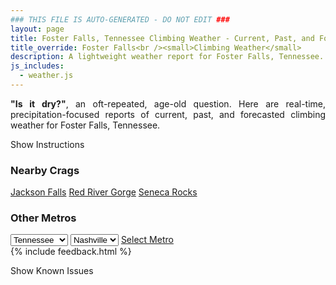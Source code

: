 ```yaml
---
### THIS FILE IS AUTO-GENERATED - DO NOT EDIT ###
layout: page
title: Foster Falls, Tennessee Climbing Weather - Current, Past, and Forecasted Report
title_override: Foster Falls<br /><small>Climbing Weather</small>
description: A lightweight weather report for Foster Falls, Tennessee. Optimized for slow internet connections.
js_includes:
  - weather.js
---
```


<section class="measure center lh-copy f5-ns f6 ph2 mv4" style="text-align: justify;">
<strong>"Is it dry?"</strong>, an oft-repeated, age-old question. Here are real-time,
precipitation-focused reports of current, past, and forecasted climbing weather for Foster Falls, Tennessee.
</section>

<p id="settings-toggle" class="mw5 b center tc hover-light-red black-70 pointer">Show Instructions</p>
<section id="settings" class="overflow-hidden" style="display:none;">
    <div class="mv2 ph2 center">
        <div class="fn f6 tc pv2">
            <p class="measure lh-copy center"><strong>Show/hide hourly forecasts</strong> by clicking the desired day.</p>
            <hr class="mw5 p0 mv2 o-60 b0 bt b--light-red light-red bg-light-red">
            <p class="measure lh-copy center"><strong>Current and Past conditions</strong> are measured by the nearest weather station. <strong>Forecast conditions</strong> are calculated and polled separately.</p>
            <hr class="mw5 p0 mv2 o-60 b0 bt b--light-red light-red bg-light-red">
            <p class="measure lh-copy center"><strong>Having issues?</strong> Try <a id="clear-cache" class="no-underline relative fancy-link light-red hover-light-red" href="#">clearing the local cache</a>.</p>
            <hr class="mw5 p0 mv2 o-60 b0 bt b--light-red light-red bg-light-red">
            <p class="measure lh-copy center">Weather data sourced from <a class="no-underline fancy-link relative light-red" target="_blank" href="https://www.weather.gov/documentation/services-web-api">weather.gov</a>.</p>
        </div>
    </div>
</section>
<section id="weather" data-crag="foster-falls-tennessee" class="mv4-ns mv3 ph2 center"></section>
<section id="nearby" class="tc lh-copy">
  <h3>Nearby Crags</h3>
<a class="nowrap no-underline fancy-link relative light-red mh3" href="/crags/jackson-falls-illinois-weather.html">Jackson Falls</a>
<a class="nowrap no-underline fancy-link relative light-red mh3" href="/crags/red-river-gorge-kentucky-weather.html">Red River Gorge</a>
<a class="nowrap no-underline fancy-link relative light-red mh3" href="/crags/seneca-rocks-west-virginia-weather.html">Seneca Rocks</a>
</section>
<section id="nearby" class="tc lh-copy">
  <h3>Other Metros</h3>
  <select class="ma1 bg-near-white pa2" id="stateSel">
    <option value="Texas">Texas</option>
    <option value="Washington">Washington</option>
    <option value="Colorado">Colorado</option>
    <option value="Tennessee" selected>Tennessee</option>
    <option value="Utah">Utah</option>
    <option value="California">California</option>
  </select>
  <select class="ma1 bg-near-white pa2" id="citySel">
    <option value="Nashville" selected>Nashville</option>
  </select>
  <a id="selectMetro" class="f6 link dim ph3 pv2 ma1 dib white bg-light-red" href="/crags/nashville-tennessee-weather.html">Select Metro</a>
  <script>
    var states = [];
    states["Texas"] = "Austin"
    states["Washington"] = "Seattle"
    states["Colorado"] = "Denver"
    states["Tennessee"] = "Nashville"
    states["Utah"] = "Salt Lake City"
    states["California"] = "San Francisco|Los Angeles"
  </script>
</section>
{% include feedback.html %}
<p id="issues-toggle" class="mw5 b center tc hover-light-red black-70 pointer">Show Known Issues</p>
<section id="issues" class="overflow-hidden tc f6">
</section>

<script>
  var weekly_MRX_19_12 = {"updated":"2021-12-29T05:22:18+00:00","units":"us","forecastGenerator":"BaselineForecastGenerator","generatedAt":"2021-12-29T08:47:19+00:00","updateTime":"2021-12-29T05:22:18+00:00","validTimes":"2021-12-28T23:00:00+00:00/P7DT20H","elevation":{"unitCode":"wmoUnit:m","value":458.1144},"periods":[{"number":1,"name":"Overnight","startTime":"2021-12-29T02:00:00-06:00","endTime":"2021-12-29T06:00:00-06:00","isDaytime":false,"temperature":62,"temperatureUnit":"F","temperatureTrend":null,"windSpeed":"10 to 15 mph","windDirection":"SW","icon":"https://api.weather.gov/icons/land/night/tsra,80?size=medium","shortForecast":"Showers And Thunderstorms","detailedForecast":"Showers and thunderstorms. Cloudy, with a low around 62. Southwest wind 10 to 15 mph, with gusts as high as 25 mph. Chance of precipitation is 80%. New rainfall amounts between a tenth and quarter of an inch possible."},{"number":2,"name":"Wednesday","startTime":"2021-12-29T06:00:00-06:00","endTime":"2021-12-29T18:00:00-06:00","isDaytime":true,"temperature":68,"temperatureUnit":"F","temperatureTrend":"falling","windSpeed":"10 to 15 mph","windDirection":"SW","icon":"https://api.weather.gov/icons/land/day/rain_showers,40/tsra,90?size=medium","shortForecast":"Showers And Thunderstorms","detailedForecast":"A chance of rain showers before 1pm, then showers and thunderstorms. Some of the storms could be severe. Cloudy. High near 68, with temperatures falling to around 64 in the afternoon. Southwest wind 10 to 15 mph, with gusts as high as 20 mph. Chance of precipitation is 90%. New rainfall amounts between a quarter and half of an inch possible."},{"number":3,"name":"Wednesday Night","startTime":"2021-12-29T18:00:00-06:00","endTime":"2021-12-30T06:00:00-06:00","isDaytime":false,"temperature":61,"temperatureUnit":"F","temperatureTrend":null,"windSpeed":"5 to 10 mph","windDirection":"SW","icon":"https://api.weather.gov/icons/land/night/tsra,90?size=medium","shortForecast":"Showers And Thunderstorms","detailedForecast":"Showers and thunderstorms. Cloudy, with a low around 61. Southwest wind 5 to 10 mph. Chance of precipitation is 90%. New rainfall amounts between three quarters and one inch possible."},{"number":4,"name":"Thursday","startTime":"2021-12-30T06:00:00-06:00","endTime":"2021-12-30T18:00:00-06:00","isDaytime":true,"temperature":67,"temperatureUnit":"F","temperatureTrend":null,"windSpeed":"5 mph","windDirection":"SW","icon":"https://api.weather.gov/icons/land/day/tsra_sct,50/tsra_sct,30?size=medium","shortForecast":"Chance Showers And Thunderstorms","detailedForecast":"A chance of showers and thunderstorms. Partly sunny, with a high near 67. Southwest wind around 5 mph. Chance of precipitation is 50%."},{"number":5,"name":"Thursday Night","startTime":"2021-12-30T18:00:00-06:00","endTime":"2021-12-31T06:00:00-06:00","isDaytime":false,"temperature":55,"temperatureUnit":"F","temperatureTrend":null,"windSpeed":"5 to 10 mph","windDirection":"SW","icon":"https://api.weather.gov/icons/land/night/sct/rain_showers,20?size=medium","shortForecast":"Partly Cloudy then Slight Chance Rain Showers","detailedForecast":"A slight chance of rain showers after midnight. Partly cloudy, with a low around 55. Southwest wind 5 to 10 mph. Chance of precipitation is 20%."},{"number":6,"name":"Friday","startTime":"2021-12-31T06:00:00-06:00","endTime":"2021-12-31T18:00:00-06:00","isDaytime":true,"temperature":65,"temperatureUnit":"F","temperatureTrend":null,"windSpeed":"5 to 10 mph","windDirection":"S","icon":"https://api.weather.gov/icons/land/day/tsra,50/tsra,80?size=medium","shortForecast":"Showers And Thunderstorms Likely","detailedForecast":"A chance of rain showers before 9am, then showers and thunderstorms likely. Mostly cloudy, with a high near 65. South wind 5 to 10 mph. Chance of precipitation is 80%."},{"number":7,"name":"Friday Night","startTime":"2021-12-31T18:00:00-06:00","endTime":"2022-01-01T06:00:00-06:00","isDaytime":false,"temperature":62,"temperatureUnit":"F","temperatureTrend":null,"windSpeed":"10 to 15 mph","windDirection":"SW","icon":"https://api.weather.gov/icons/land/night/tsra,80/tsra,90?size=medium","shortForecast":"Showers And Thunderstorms","detailedForecast":"Showers and thunderstorms. Cloudy, with a low around 62. Southwest wind 10 to 15 mph, with gusts as high as 25 mph. Chance of precipitation is 90%."},{"number":8,"name":"New Year's Day","startTime":"2022-01-01T06:00:00-06:00","endTime":"2022-01-01T18:00:00-06:00","isDaytime":true,"temperature":66,"temperatureUnit":"F","temperatureTrend":null,"windSpeed":"10 to 15 mph","windDirection":"SW","icon":"https://api.weather.gov/icons/land/day/tsra,90?size=medium","shortForecast":"Showers And Thunderstorms","detailedForecast":"Showers and thunderstorms. Mostly cloudy, with a high near 66. Chance of precipitation is 90%."},{"number":9,"name":"Saturday Night","startTime":"2022-01-01T18:00:00-06:00","endTime":"2022-01-02T06:00:00-06:00","isDaytime":false,"temperature":40,"temperatureUnit":"F","temperatureTrend":null,"windSpeed":"5 to 10 mph","windDirection":"W","icon":"https://api.weather.gov/icons/land/night/tsra,80/tsra,60?size=medium","shortForecast":"Showers And Thunderstorms","detailedForecast":"Showers and thunderstorms. Mostly cloudy, with a low around 40. Chance of precipitation is 80%."},{"number":10,"name":"Sunday","startTime":"2022-01-02T06:00:00-06:00","endTime":"2022-01-02T18:00:00-06:00","isDaytime":true,"temperature":48,"temperatureUnit":"F","temperatureTrend":null,"windSpeed":"10 mph","windDirection":"NW","icon":"https://api.weather.gov/icons/land/day/rain_showers,40/rain_showers,30?size=medium","shortForecast":"Chance Rain Showers","detailedForecast":"A chance of rain showers. Mostly cloudy, with a high near 48. Chance of precipitation is 40%."},{"number":11,"name":"Sunday Night","startTime":"2022-01-02T18:00:00-06:00","endTime":"2022-01-03T06:00:00-06:00","isDaytime":false,"temperature":27,"temperatureUnit":"F","temperatureTrend":null,"windSpeed":"5 to 10 mph","windDirection":"N","icon":"https://api.weather.gov/icons/land/night/snow,20?size=medium","shortForecast":"Slight Chance Rain And Snow Showers","detailedForecast":"A slight chance of rain and snow showers before 3am. Partly cloudy, with a low around 27. Chance of precipitation is 20%."},{"number":12,"name":"Monday","startTime":"2022-01-03T06:00:00-06:00","endTime":"2022-01-03T18:00:00-06:00","isDaytime":true,"temperature":44,"temperatureUnit":"F","temperatureTrend":null,"windSpeed":"5 mph","windDirection":"N","icon":"https://api.weather.gov/icons/land/day/few?size=medium","shortForecast":"Sunny","detailedForecast":"Sunny, with a high near 44."},{"number":13,"name":"Monday Night","startTime":"2022-01-03T18:00:00-06:00","endTime":"2022-01-04T06:00:00-06:00","isDaytime":false,"temperature":30,"temperatureUnit":"F","temperatureTrend":null,"windSpeed":"0 to 5 mph","windDirection":"NE","icon":"https://api.weather.gov/icons/land/night/few?size=medium","shortForecast":"Mostly Clear","detailedForecast":"Mostly clear, with a low around 30."},{"number":14,"name":"Tuesday","startTime":"2022-01-04T06:00:00-06:00","endTime":"2022-01-04T18:00:00-06:00","isDaytime":true,"temperature":48,"temperatureUnit":"F","temperatureTrend":null,"windSpeed":"5 mph","windDirection":"SE","icon":"https://api.weather.gov/icons/land/day/few?size=medium","shortForecast":"Sunny","detailedForecast":"Sunny, with a high near 48."}]}
  var hourly_MRX_19_12 = {"@context":["https://geojson.org/geojson-ld/geojson-context.jsonld",{"@version":"1.1","wx":"https://api.weather.gov/ontology#","geo":"http://www.opengis.net/ont/geosparql#","unit":"http://codes.wmo.int/common/unit/","@vocab":"https://api.weather.gov/ontology#"}],"type":"Feature","geometry":{"type":"Polygon","coordinates":[[[-85.4096049,35.2063693],[-85.4115481,35.183956699999996],[-85.3841256,35.182366699999996],[-85.3821769,35.204778999999995],[-85.4096049,35.2063693]]]},"properties":{"updated":"2021-12-29T05:22:18+00:00","units":"us","forecastGenerator":"HourlyForecastGenerator","generatedAt":"2021-12-29T08:47:20+00:00","updateTime":"2021-12-29T05:22:18+00:00","validTimes":"2021-12-28T23:00:00+00:00/P7DT20H","elevation":{"unitCode":"wmoUnit:m","value":458.1144},"periods":[{"number":1,"name":"","startTime":"2021-12-29T02:00:00-06:00","endTime":"2021-12-29T03:00:00-06:00","isDaytime":false,"temperature":64,"temperatureUnit":"F","temperatureTrend":null,"windSpeed":"15 mph","windDirection":"SW","icon":"https://api.weather.gov/icons/land/night/tsra,80?size=small","shortForecast":"Showers And Thunderstorms","detailedForecast":""},{"number":2,"name":"","startTime":"2021-12-29T03:00:00-06:00","endTime":"2021-12-29T04:00:00-06:00","isDaytime":false,"temperature":63,"temperatureUnit":"F","temperatureTrend":null,"windSpeed":"10 mph","windDirection":"SW","icon":"https://api.weather.gov/icons/land/night/tsra,70?size=small","shortForecast":"Showers And Thunderstorms Likely","detailedForecast":""},{"number":3,"name":"","startTime":"2021-12-29T04:00:00-06:00","endTime":"2021-12-29T05:00:00-06:00","isDaytime":false,"temperature":62,"temperatureUnit":"F","temperatureTrend":null,"windSpeed":"10 mph","windDirection":"SW","icon":"https://api.weather.gov/icons/land/night/tsra,50?size=small","shortForecast":"Chance Showers And Thunderstorms","detailedForecast":""},{"number":4,"name":"","startTime":"2021-12-29T05:00:00-06:00","endTime":"2021-12-29T06:00:00-06:00","isDaytime":false,"temperature":62,"temperatureUnit":"F","temperatureTrend":null,"windSpeed":"10 mph","windDirection":"SW","icon":"https://api.weather.gov/icons/land/night/tsra,40?size=small","shortForecast":"Chance Showers And Thunderstorms","detailedForecast":""},{"number":5,"name":"","startTime":"2021-12-29T06:00:00-06:00","endTime":"2021-12-29T07:00:00-06:00","isDaytime":true,"temperature":63,"temperatureUnit":"F","temperatureTrend":null,"windSpeed":"10 mph","windDirection":"SW","icon":"https://api.weather.gov/icons/land/day/rain_showers,30?size=small","shortForecast":"Chance Rain Showers","detailedForecast":""},{"number":6,"name":"","startTime":"2021-12-29T07:00:00-06:00","endTime":"2021-12-29T08:00:00-06:00","isDaytime":true,"temperature":63,"temperatureUnit":"F","temperatureTrend":null,"windSpeed":"10 mph","windDirection":"SW","icon":"https://api.weather.gov/icons/land/day/rain_showers,30?size=small","shortForecast":"Chance Rain Showers","detailedForecast":""},{"number":7,"name":"","startTime":"2021-12-29T08:00:00-06:00","endTime":"2021-12-29T09:00:00-06:00","isDaytime":true,"temperature":63,"temperatureUnit":"F","temperatureTrend":null,"windSpeed":"10 mph","windDirection":"SW","icon":"https://api.weather.gov/icons/land/day/rain_showers,30?size=small","shortForecast":"Chance Rain Showers","detailedForecast":""},{"number":8,"name":"","startTime":"2021-12-29T09:00:00-06:00","endTime":"2021-12-29T10:00:00-06:00","isDaytime":true,"temperature":64,"temperatureUnit":"F","temperatureTrend":null,"windSpeed":"10 mph","windDirection":"SW","icon":"https://api.weather.gov/icons/land/day/rain_showers,30?size=small","shortForecast":"Chance Rain Showers","detailedForecast":""},{"number":9,"name":"","startTime":"2021-12-29T10:00:00-06:00","endTime":"2021-12-29T11:00:00-06:00","isDaytime":true,"temperature":64,"temperatureUnit":"F","temperatureTrend":null,"windSpeed":"10 mph","windDirection":"SW","icon":"https://api.weather.gov/icons/land/day/rain_showers,30?size=small","shortForecast":"Chance Rain Showers","detailedForecast":""},{"number":10,"name":"","startTime":"2021-12-29T11:00:00-06:00","endTime":"2021-12-29T12:00:00-06:00","isDaytime":true,"temperature":65,"temperatureUnit":"F","temperatureTrend":null,"windSpeed":"10 mph","windDirection":"SW","icon":"https://api.weather.gov/icons/land/day/rain_showers,40?size=small","shortForecast":"Chance Rain Showers","detailedForecast":""},{"number":11,"name":"","startTime":"2021-12-29T12:00:00-06:00","endTime":"2021-12-29T13:00:00-06:00","isDaytime":true,"temperature":65,"temperatureUnit":"F","temperatureTrend":null,"windSpeed":"15 mph","windDirection":"SW","icon":"https://api.weather.gov/icons/land/day/rain_showers,50?size=small","shortForecast":"Chance Rain Showers","detailedForecast":""},{"number":12,"name":"","startTime":"2021-12-29T13:00:00-06:00","endTime":"2021-12-29T14:00:00-06:00","isDaytime":true,"temperature":66,"temperatureUnit":"F","temperatureTrend":null,"windSpeed":"10 mph","windDirection":"SW","icon":"https://api.weather.gov/icons/land/day/tsra,70?size=small","shortForecast":"Showers And Thunderstorms Likely","detailedForecast":""},{"number":13,"name":"","startTime":"2021-12-29T14:00:00-06:00","endTime":"2021-12-29T15:00:00-06:00","isDaytime":true,"temperature":65,"temperatureUnit":"F","temperatureTrend":null,"windSpeed":"10 mph","windDirection":"SW","icon":"https://api.weather.gov/icons/land/day/tsra,70?size=small","shortForecast":"Showers And Thunderstorms Likely","detailedForecast":""},{"number":14,"name":"","startTime":"2021-12-29T15:00:00-06:00","endTime":"2021-12-29T16:00:00-06:00","isDaytime":true,"temperature":65,"temperatureUnit":"F","temperatureTrend":null,"windSpeed":"10 mph","windDirection":"SW","icon":"https://api.weather.gov/icons/land/day/tsra,80?size=small","shortForecast":"Showers And Thunderstorms","detailedForecast":""},{"number":15,"name":"","startTime":"2021-12-29T16:00:00-06:00","endTime":"2021-12-29T17:00:00-06:00","isDaytime":true,"temperature":65,"temperatureUnit":"F","temperatureTrend":null,"windSpeed":"10 mph","windDirection":"SW","icon":"https://api.weather.gov/icons/land/day/tsra?size=small","shortForecast":"Showers And Thunderstorms","detailedForecast":""},{"number":16,"name":"","startTime":"2021-12-29T17:00:00-06:00","endTime":"2021-12-29T18:00:00-06:00","isDaytime":true,"temperature":64,"temperatureUnit":"F","temperatureTrend":null,"windSpeed":"10 mph","windDirection":"SW","icon":"https://api.weather.gov/icons/land/day/tsra?size=small","shortForecast":"Showers And Thunderstorms","detailedForecast":""},{"number":17,"name":"","startTime":"2021-12-29T18:00:00-06:00","endTime":"2021-12-29T19:00:00-06:00","isDaytime":false,"temperature":63,"temperatureUnit":"F","temperatureTrend":null,"windSpeed":"10 mph","windDirection":"SW","icon":"https://api.weather.gov/icons/land/night/tsra?size=small","shortForecast":"Showers And Thunderstorms","detailedForecast":""},{"number":18,"name":"","startTime":"2021-12-29T19:00:00-06:00","endTime":"2021-12-29T20:00:00-06:00","isDaytime":false,"temperature":63,"temperatureUnit":"F","temperatureTrend":null,"windSpeed":"10 mph","windDirection":"SW","icon":"https://api.weather.gov/icons/land/night/tsra?size=small","shortForecast":"Showers And Thunderstorms","detailedForecast":""},{"number":19,"name":"","startTime":"2021-12-29T20:00:00-06:00","endTime":"2021-12-29T21:00:00-06:00","isDaytime":false,"temperature":62,"temperatureUnit":"F","temperatureTrend":null,"windSpeed":"10 mph","windDirection":"SW","icon":"https://api.weather.gov/icons/land/night/tsra?size=small","shortForecast":"Showers And Thunderstorms","detailedForecast":""},{"number":20,"name":"","startTime":"2021-12-29T21:00:00-06:00","endTime":"2021-12-29T22:00:00-06:00","isDaytime":false,"temperature":62,"temperatureUnit":"F","temperatureTrend":null,"windSpeed":"5 mph","windDirection":"SW","icon":"https://api.weather.gov/icons/land/night/tsra?size=small","shortForecast":"Showers And Thunderstorms","detailedForecast":""},{"number":21,"name":"","startTime":"2021-12-29T22:00:00-06:00","endTime":"2021-12-29T23:00:00-06:00","isDaytime":false,"temperature":62,"temperatureUnit":"F","temperatureTrend":null,"windSpeed":"5 mph","windDirection":"SW","icon":"https://api.weather.gov/icons/land/night/tsra?size=small","shortForecast":"Showers And Thunderstorms","detailedForecast":""},{"number":22,"name":"","startTime":"2021-12-29T23:00:00-06:00","endTime":"2021-12-30T00:00:00-06:00","isDaytime":false,"temperature":62,"temperatureUnit":"F","temperatureTrend":null,"windSpeed":"5 mph","windDirection":"SW","icon":"https://api.weather.gov/icons/land/night/tsra?size=small","shortForecast":"Showers And Thunderstorms","detailedForecast":""},{"number":23,"name":"","startTime":"2021-12-30T00:00:00-06:00","endTime":"2021-12-30T01:00:00-06:00","isDaytime":false,"temperature":61,"temperatureUnit":"F","temperatureTrend":null,"windSpeed":"5 mph","windDirection":"SW","icon":"https://api.weather.gov/icons/land/night/tsra?size=small","shortForecast":"Showers And Thunderstorms","detailedForecast":""},{"number":24,"name":"","startTime":"2021-12-30T01:00:00-06:00","endTime":"2021-12-30T02:00:00-06:00","isDaytime":false,"temperature":62,"temperatureUnit":"F","temperatureTrend":null,"windSpeed":"10 mph","windDirection":"SW","icon":"https://api.weather.gov/icons/land/night/tsra?size=small","shortForecast":"Showers And Thunderstorms","detailedForecast":""},{"number":25,"name":"","startTime":"2021-12-30T02:00:00-06:00","endTime":"2021-12-30T03:00:00-06:00","isDaytime":false,"temperature":62,"temperatureUnit":"F","temperatureTrend":null,"windSpeed":"10 mph","windDirection":"SW","icon":"https://api.weather.gov/icons/land/night/tsra?size=small","shortForecast":"Showers And Thunderstorms","detailedForecast":""},{"number":26,"name":"","startTime":"2021-12-30T03:00:00-06:00","endTime":"2021-12-30T04:00:00-06:00","isDaytime":false,"temperature":63,"temperatureUnit":"F","temperatureTrend":null,"windSpeed":"10 mph","windDirection":"SW","icon":"https://api.weather.gov/icons/land/night/tsra?size=small","shortForecast":"Showers And Thunderstorms","detailedForecast":""},{"number":27,"name":"","startTime":"2021-12-30T04:00:00-06:00","endTime":"2021-12-30T05:00:00-06:00","isDaytime":false,"temperature":63,"temperatureUnit":"F","temperatureTrend":null,"windSpeed":"10 mph","windDirection":"SW","icon":"https://api.weather.gov/icons/land/night/tsra?size=small","shortForecast":"Showers And Thunderstorms","detailedForecast":""},{"number":28,"name":"","startTime":"2021-12-30T05:00:00-06:00","endTime":"2021-12-30T06:00:00-06:00","isDaytime":false,"temperature":63,"temperatureUnit":"F","temperatureTrend":null,"windSpeed":"5 mph","windDirection":"SW","icon":"https://api.weather.gov/icons/land/night/tsra?size=small","shortForecast":"Showers And Thunderstorms","detailedForecast":""},{"number":29,"name":"","startTime":"2021-12-30T06:00:00-06:00","endTime":"2021-12-30T07:00:00-06:00","isDaytime":true,"temperature":63,"temperatureUnit":"F","temperatureTrend":null,"windSpeed":"5 mph","windDirection":"SW","icon":"https://api.weather.gov/icons/land/day/tsra?size=small","shortForecast":"Chance Showers And Thunderstorms","detailedForecast":""},{"number":30,"name":"","startTime":"2021-12-30T07:00:00-06:00","endTime":"2021-12-30T08:00:00-06:00","isDaytime":true,"temperature":63,"temperatureUnit":"F","temperatureTrend":null,"windSpeed":"5 mph","windDirection":"SW","icon":"https://api.weather.gov/icons/land/day/tsra?size=small","shortForecast":"Chance Showers And Thunderstorms","detailedForecast":""},{"number":31,"name":"","startTime":"2021-12-30T08:00:00-06:00","endTime":"2021-12-30T09:00:00-06:00","isDaytime":true,"temperature":63,"temperatureUnit":"F","temperatureTrend":null,"windSpeed":"5 mph","windDirection":"SW","icon":"https://api.weather.gov/icons/land/day/tsra?size=small","shortForecast":"Chance Showers And Thunderstorms","detailedForecast":""},{"number":32,"name":"","startTime":"2021-12-30T09:00:00-06:00","endTime":"2021-12-30T10:00:00-06:00","isDaytime":true,"temperature":63,"temperatureUnit":"F","temperatureTrend":null,"windSpeed":"5 mph","windDirection":"SW","icon":"https://api.weather.gov/icons/land/day/tsra?size=small","shortForecast":"Chance Showers And Thunderstorms","detailedForecast":""},{"number":33,"name":"","startTime":"2021-12-30T10:00:00-06:00","endTime":"2021-12-30T11:00:00-06:00","isDaytime":true,"temperature":63,"temperatureUnit":"F","temperatureTrend":null,"windSpeed":"5 mph","windDirection":"SW","icon":"https://api.weather.gov/icons/land/day/tsra_sct?size=small","shortForecast":"Chance Showers And Thunderstorms","detailedForecast":""},{"number":34,"name":"","startTime":"2021-12-30T11:00:00-06:00","endTime":"2021-12-30T12:00:00-06:00","isDaytime":true,"temperature":64,"temperatureUnit":"F","temperatureTrend":null,"windSpeed":"5 mph","windDirection":"SW","icon":"https://api.weather.gov/icons/land/day/tsra_sct?size=small","shortForecast":"Chance Showers And Thunderstorms","detailedForecast":""},{"number":35,"name":"","startTime":"2021-12-30T12:00:00-06:00","endTime":"2021-12-30T13:00:00-06:00","isDaytime":true,"temperature":65,"temperatureUnit":"F","temperatureTrend":null,"windSpeed":"5 mph","windDirection":"SW","icon":"https://api.weather.gov/icons/land/day/tsra_sct?size=small","shortForecast":"Slight Chance Showers And Thunderstorms","detailedForecast":""},{"number":36,"name":"","startTime":"2021-12-30T13:00:00-06:00","endTime":"2021-12-30T14:00:00-06:00","isDaytime":true,"temperature":65,"temperatureUnit":"F","temperatureTrend":null,"windSpeed":"5 mph","windDirection":"SW","icon":"https://api.weather.gov/icons/land/day/tsra_hi?size=small","shortForecast":"Slight Chance Showers And Thunderstorms","detailedForecast":""},{"number":37,"name":"","startTime":"2021-12-30T14:00:00-06:00","endTime":"2021-12-30T15:00:00-06:00","isDaytime":true,"temperature":65,"temperatureUnit":"F","temperatureTrend":null,"windSpeed":"5 mph","windDirection":"SW","icon":"https://api.weather.gov/icons/land/day/tsra_hi?size=small","shortForecast":"Slight Chance Showers And Thunderstorms","detailedForecast":""},{"number":38,"name":"","startTime":"2021-12-30T15:00:00-06:00","endTime":"2021-12-30T16:00:00-06:00","isDaytime":true,"temperature":65,"temperatureUnit":"F","temperatureTrend":null,"windSpeed":"5 mph","windDirection":"SW","icon":"https://api.weather.gov/icons/land/day/tsra_hi?size=small","shortForecast":"Slight Chance Showers And Thunderstorms","detailedForecast":""},{"number":39,"name":"","startTime":"2021-12-30T16:00:00-06:00","endTime":"2021-12-30T17:00:00-06:00","isDaytime":true,"temperature":63,"temperatureUnit":"F","temperatureTrend":null,"windSpeed":"5 mph","windDirection":"SW","icon":"https://api.weather.gov/icons/land/day/tsra_hi?size=small","shortForecast":"Slight Chance Showers And Thunderstorms","detailedForecast":""},{"number":40,"name":"","startTime":"2021-12-30T17:00:00-06:00","endTime":"2021-12-30T18:00:00-06:00","isDaytime":true,"temperature":62,"temperatureUnit":"F","temperatureTrend":null,"windSpeed":"5 mph","windDirection":"SW","icon":"https://api.weather.gov/icons/land/day/tsra_hi?size=small","shortForecast":"Slight Chance Showers And Thunderstorms","detailedForecast":""},{"number":41,"name":"","startTime":"2021-12-30T18:00:00-06:00","endTime":"2021-12-30T19:00:00-06:00","isDaytime":false,"temperature":60,"temperatureUnit":"F","temperatureTrend":null,"windSpeed":"10 mph","windDirection":"SW","icon":"https://api.weather.gov/icons/land/night/sct?size=small","shortForecast":"Partly Cloudy","detailedForecast":""},{"number":42,"name":"","startTime":"2021-12-30T19:00:00-06:00","endTime":"2021-12-30T20:00:00-06:00","isDaytime":false,"temperature":59,"temperatureUnit":"F","temperatureTrend":null,"windSpeed":"5 mph","windDirection":"SW","icon":"https://api.weather.gov/icons/land/night/sct?size=small","shortForecast":"Partly Cloudy","detailedForecast":""},{"number":43,"name":"","startTime":"2021-12-30T20:00:00-06:00","endTime":"2021-12-30T21:00:00-06:00","isDaytime":false,"temperature":58,"temperatureUnit":"F","temperatureTrend":null,"windSpeed":"5 mph","windDirection":"SW","icon":"https://api.weather.gov/icons/land/night/sct?size=small","shortForecast":"Partly Cloudy","detailedForecast":""},{"number":44,"name":"","startTime":"2021-12-30T21:00:00-06:00","endTime":"2021-12-30T22:00:00-06:00","isDaytime":false,"temperature":57,"temperatureUnit":"F","temperatureTrend":null,"windSpeed":"5 mph","windDirection":"SW","icon":"https://api.weather.gov/icons/land/night/sct?size=small","shortForecast":"Partly Cloudy","detailedForecast":""},{"number":45,"name":"","startTime":"2021-12-30T22:00:00-06:00","endTime":"2021-12-30T23:00:00-06:00","isDaytime":false,"temperature":57,"temperatureUnit":"F","temperatureTrend":null,"windSpeed":"5 mph","windDirection":"SW","icon":"https://api.weather.gov/icons/land/night/sct?size=small","shortForecast":"Partly Cloudy","detailedForecast":""},{"number":46,"name":"","startTime":"2021-12-30T23:00:00-06:00","endTime":"2021-12-31T00:00:00-06:00","isDaytime":false,"temperature":56,"temperatureUnit":"F","temperatureTrend":null,"windSpeed":"5 mph","windDirection":"SW","icon":"https://api.weather.gov/icons/land/night/sct?size=small","shortForecast":"Partly Cloudy","detailedForecast":""},{"number":47,"name":"","startTime":"2021-12-31T00:00:00-06:00","endTime":"2021-12-31T01:00:00-06:00","isDaytime":false,"temperature":56,"temperatureUnit":"F","temperatureTrend":null,"windSpeed":"5 mph","windDirection":"SW","icon":"https://api.weather.gov/icons/land/night/rain_showers?size=small","shortForecast":"Slight Chance Rain Showers","detailedForecast":""},{"number":48,"name":"","startTime":"2021-12-31T01:00:00-06:00","endTime":"2021-12-31T02:00:00-06:00","isDaytime":false,"temperature":56,"temperatureUnit":"F","temperatureTrend":null,"windSpeed":"5 mph","windDirection":"SW","icon":"https://api.weather.gov/icons/land/night/rain_showers?size=small","shortForecast":"Slight Chance Rain Showers","detailedForecast":""},{"number":49,"name":"","startTime":"2021-12-31T02:00:00-06:00","endTime":"2021-12-31T03:00:00-06:00","isDaytime":false,"temperature":56,"temperatureUnit":"F","temperatureTrend":null,"windSpeed":"5 mph","windDirection":"SW","icon":"https://api.weather.gov/icons/land/night/rain_showers?size=small","shortForecast":"Slight Chance Rain Showers","detailedForecast":""},{"number":50,"name":"","startTime":"2021-12-31T03:00:00-06:00","endTime":"2021-12-31T04:00:00-06:00","isDaytime":false,"temperature":56,"temperatureUnit":"F","temperatureTrend":null,"windSpeed":"5 mph","windDirection":"SW","icon":"https://api.weather.gov/icons/land/night/rain_showers?size=small","shortForecast":"Slight Chance Rain Showers","detailedForecast":""},{"number":51,"name":"","startTime":"2021-12-31T04:00:00-06:00","endTime":"2021-12-31T05:00:00-06:00","isDaytime":false,"temperature":56,"temperatureUnit":"F","temperatureTrend":null,"windSpeed":"5 mph","windDirection":"SW","icon":"https://api.weather.gov/icons/land/night/rain_showers?size=small","shortForecast":"Slight Chance Rain Showers","detailedForecast":""},{"number":52,"name":"","startTime":"2021-12-31T05:00:00-06:00","endTime":"2021-12-31T06:00:00-06:00","isDaytime":false,"temperature":56,"temperatureUnit":"F","temperatureTrend":null,"windSpeed":"5 mph","windDirection":"S","icon":"https://api.weather.gov/icons/land/night/rain_showers?size=small","shortForecast":"Slight Chance Rain Showers","detailedForecast":""},{"number":53,"name":"","startTime":"2021-12-31T06:00:00-06:00","endTime":"2021-12-31T07:00:00-06:00","isDaytime":true,"temperature":56,"temperatureUnit":"F","temperatureTrend":null,"windSpeed":"5 mph","windDirection":"S","icon":"https://api.weather.gov/icons/land/day/rain_showers?size=small","shortForecast":"Chance Rain Showers","detailedForecast":""},{"number":54,"name":"","startTime":"2021-12-31T07:00:00-06:00","endTime":"2021-12-31T08:00:00-06:00","isDaytime":true,"temperature":57,"temperatureUnit":"F","temperatureTrend":null,"windSpeed":"5 mph","windDirection":"S","icon":"https://api.weather.gov/icons/land/day/rain_showers?size=small","shortForecast":"Chance Rain Showers","detailedForecast":""},{"number":55,"name":"","startTime":"2021-12-31T08:00:00-06:00","endTime":"2021-12-31T09:00:00-06:00","isDaytime":true,"temperature":58,"temperatureUnit":"F","temperatureTrend":null,"windSpeed":"5 mph","windDirection":"S","icon":"https://api.weather.gov/icons/land/day/rain_showers?size=small","shortForecast":"Chance Rain Showers","detailedForecast":""},{"number":56,"name":"","startTime":"2021-12-31T09:00:00-06:00","endTime":"2021-12-31T10:00:00-06:00","isDaytime":true,"temperature":59,"temperatureUnit":"F","temperatureTrend":null,"windSpeed":"5 mph","windDirection":"S","icon":"https://api.weather.gov/icons/land/day/tsra_sct?size=small","shortForecast":"Chance Showers And Thunderstorms","detailedForecast":""},{"number":57,"name":"","startTime":"2021-12-31T10:00:00-06:00","endTime":"2021-12-31T11:00:00-06:00","isDaytime":true,"temperature":60,"temperatureUnit":"F","temperatureTrend":null,"windSpeed":"5 mph","windDirection":"S","icon":"https://api.weather.gov/icons/land/day/tsra?size=small","shortForecast":"Chance Showers And Thunderstorms","detailedForecast":""},{"number":58,"name":"","startTime":"2021-12-31T11:00:00-06:00","endTime":"2021-12-31T12:00:00-06:00","isDaytime":true,"temperature":62,"temperatureUnit":"F","temperatureTrend":null,"windSpeed":"5 mph","windDirection":"S","icon":"https://api.weather.gov/icons/land/day/tsra?size=small","shortForecast":"Chance Showers And Thunderstorms","detailedForecast":""},{"number":59,"name":"","startTime":"2021-12-31T12:00:00-06:00","endTime":"2021-12-31T13:00:00-06:00","isDaytime":true,"temperature":63,"temperatureUnit":"F","temperatureTrend":null,"windSpeed":"10 mph","windDirection":"S","icon":"https://api.weather.gov/icons/land/day/tsra?size=small","shortForecast":"Showers And Thunderstorms Likely","detailedForecast":""},{"number":60,"name":"","startTime":"2021-12-31T13:00:00-06:00","endTime":"2021-12-31T14:00:00-06:00","isDaytime":true,"temperature":63,"temperatureUnit":"F","temperatureTrend":null,"windSpeed":"10 mph","windDirection":"S","icon":"https://api.weather.gov/icons/land/day/tsra?size=small","shortForecast":"Showers And Thunderstorms Likely","detailedForecast":""},{"number":61,"name":"","startTime":"2021-12-31T14:00:00-06:00","endTime":"2021-12-31T15:00:00-06:00","isDaytime":true,"temperature":64,"temperatureUnit":"F","temperatureTrend":null,"windSpeed":"10 mph","windDirection":"S","icon":"https://api.weather.gov/icons/land/day/tsra?size=small","shortForecast":"Showers And Thunderstorms Likely","detailedForecast":""},{"number":62,"name":"","startTime":"2021-12-31T15:00:00-06:00","endTime":"2021-12-31T16:00:00-06:00","isDaytime":true,"temperature":64,"temperatureUnit":"F","temperatureTrend":null,"windSpeed":"10 mph","windDirection":"SW","icon":"https://api.weather.gov/icons/land/day/tsra?size=small","shortForecast":"Showers And Thunderstorms Likely","detailedForecast":""},{"number":63,"name":"","startTime":"2021-12-31T16:00:00-06:00","endTime":"2021-12-31T17:00:00-06:00","isDaytime":true,"temperature":63,"temperatureUnit":"F","temperatureTrend":null,"windSpeed":"10 mph","windDirection":"SW","icon":"https://api.weather.gov/icons/land/day/tsra?size=small","shortForecast":"Showers And Thunderstorms Likely","detailedForecast":""},{"number":64,"name":"","startTime":"2021-12-31T17:00:00-06:00","endTime":"2021-12-31T18:00:00-06:00","isDaytime":true,"temperature":63,"temperatureUnit":"F","temperatureTrend":null,"windSpeed":"10 mph","windDirection":"SW","icon":"https://api.weather.gov/icons/land/day/tsra?size=small","shortForecast":"Showers And Thunderstorms Likely","detailedForecast":""},{"number":65,"name":"","startTime":"2021-12-31T18:00:00-06:00","endTime":"2021-12-31T19:00:00-06:00","isDaytime":false,"temperature":62,"temperatureUnit":"F","temperatureTrend":null,"windSpeed":"10 mph","windDirection":"SW","icon":"https://api.weather.gov/icons/land/night/tsra?size=small","shortForecast":"Showers And Thunderstorms Likely","detailedForecast":""},{"number":66,"name":"","startTime":"2021-12-31T19:00:00-06:00","endTime":"2021-12-31T20:00:00-06:00","isDaytime":false,"temperature":62,"temperatureUnit":"F","temperatureTrend":null,"windSpeed":"10 mph","windDirection":"SW","icon":"https://api.weather.gov/icons/land/night/tsra?size=small","shortForecast":"Showers And Thunderstorms Likely","detailedForecast":""},{"number":67,"name":"","startTime":"2021-12-31T20:00:00-06:00","endTime":"2021-12-31T21:00:00-06:00","isDaytime":false,"temperature":63,"temperatureUnit":"F","temperatureTrend":null,"windSpeed":"10 mph","windDirection":"S","icon":"https://api.weather.gov/icons/land/night/tsra?size=small","shortForecast":"Showers And Thunderstorms Likely","detailedForecast":""},{"number":68,"name":"","startTime":"2021-12-31T21:00:00-06:00","endTime":"2021-12-31T22:00:00-06:00","isDaytime":false,"temperature":63,"temperatureUnit":"F","temperatureTrend":null,"windSpeed":"10 mph","windDirection":"S","icon":"https://api.weather.gov/icons/land/night/tsra?size=small","shortForecast":"Showers And Thunderstorms Likely","detailedForecast":""},{"number":69,"name":"","startTime":"2021-12-31T22:00:00-06:00","endTime":"2021-12-31T23:00:00-06:00","isDaytime":false,"temperature":63,"temperatureUnit":"F","temperatureTrend":null,"windSpeed":"10 mph","windDirection":"S","icon":"https://api.weather.gov/icons/land/night/tsra?size=small","shortForecast":"Showers And Thunderstorms Likely","detailedForecast":""},{"number":70,"name":"","startTime":"2021-12-31T23:00:00-06:00","endTime":"2022-01-01T00:00:00-06:00","isDaytime":false,"temperature":64,"temperatureUnit":"F","temperatureTrend":null,"windSpeed":"10 mph","windDirection":"S","icon":"https://api.weather.gov/icons/land/night/tsra?size=small","shortForecast":"Showers And Thunderstorms Likely","detailedForecast":""},{"number":71,"name":"","startTime":"2022-01-01T00:00:00-06:00","endTime":"2022-01-01T01:00:00-06:00","isDaytime":false,"temperature":64,"temperatureUnit":"F","temperatureTrend":null,"windSpeed":"10 mph","windDirection":"S","icon":"https://api.weather.gov/icons/land/night/rain_showers?size=small","shortForecast":"Rain Showers","detailedForecast":""},{"number":72,"name":"","startTime":"2022-01-01T01:00:00-06:00","endTime":"2022-01-01T02:00:00-06:00","isDaytime":false,"temperature":64,"temperatureUnit":"F","temperatureTrend":null,"windSpeed":"15 mph","windDirection":"S","icon":"https://api.weather.gov/icons/land/night/rain_showers?size=small","shortForecast":"Rain Showers","detailedForecast":""},{"number":73,"name":"","startTime":"2022-01-01T02:00:00-06:00","endTime":"2022-01-01T03:00:00-06:00","isDaytime":false,"temperature":64,"temperatureUnit":"F","temperatureTrend":null,"windSpeed":"15 mph","windDirection":"SW","icon":"https://api.weather.gov/icons/land/night/rain_showers?size=small","shortForecast":"Rain Showers","detailedForecast":""},{"number":74,"name":"","startTime":"2022-01-01T03:00:00-06:00","endTime":"2022-01-01T04:00:00-06:00","isDaytime":false,"temperature":64,"temperatureUnit":"F","temperatureTrend":null,"windSpeed":"15 mph","windDirection":"SW","icon":"https://api.weather.gov/icons/land/night/rain_showers?size=small","shortForecast":"Rain Showers","detailedForecast":""},{"number":75,"name":"","startTime":"2022-01-01T04:00:00-06:00","endTime":"2022-01-01T05:00:00-06:00","isDaytime":false,"temperature":64,"temperatureUnit":"F","temperatureTrend":null,"windSpeed":"15 mph","windDirection":"SW","icon":"https://api.weather.gov/icons/land/night/rain_showers?size=small","shortForecast":"Rain Showers","detailedForecast":""},{"number":76,"name":"","startTime":"2022-01-01T05:00:00-06:00","endTime":"2022-01-01T06:00:00-06:00","isDaytime":false,"temperature":65,"temperatureUnit":"F","temperatureTrend":null,"windSpeed":"15 mph","windDirection":"SW","icon":"https://api.weather.gov/icons/land/night/rain_showers?size=small","shortForecast":"Rain Showers","detailedForecast":""},{"number":77,"name":"","startTime":"2022-01-01T06:00:00-06:00","endTime":"2022-01-01T07:00:00-06:00","isDaytime":true,"temperature":65,"temperatureUnit":"F","temperatureTrend":null,"windSpeed":"15 mph","windDirection":"SW","icon":"https://api.weather.gov/icons/land/day/tsra?size=small","shortForecast":"Showers And Thunderstorms","detailedForecast":""},{"number":78,"name":"","startTime":"2022-01-01T07:00:00-06:00","endTime":"2022-01-01T08:00:00-06:00","isDaytime":true,"temperature":65,"temperatureUnit":"F","temperatureTrend":null,"windSpeed":"15 mph","windDirection":"SW","icon":"https://api.weather.gov/icons/land/day/tsra?size=small","shortForecast":"Showers And Thunderstorms","detailedForecast":""},{"number":79,"name":"","startTime":"2022-01-01T08:00:00-06:00","endTime":"2022-01-01T09:00:00-06:00","isDaytime":true,"temperature":64,"temperatureUnit":"F","temperatureTrend":null,"windSpeed":"15 mph","windDirection":"SW","icon":"https://api.weather.gov/icons/land/day/tsra?size=small","shortForecast":"Showers And Thunderstorms","detailedForecast":""},{"number":80,"name":"","startTime":"2022-01-01T09:00:00-06:00","endTime":"2022-01-01T10:00:00-06:00","isDaytime":true,"temperature":64,"temperatureUnit":"F","temperatureTrend":null,"windSpeed":"10 mph","windDirection":"SW","icon":"https://api.weather.gov/icons/land/day/tsra?size=small","shortForecast":"Showers And Thunderstorms","detailedForecast":""},{"number":81,"name":"","startTime":"2022-01-01T10:00:00-06:00","endTime":"2022-01-01T11:00:00-06:00","isDaytime":true,"temperature":64,"temperatureUnit":"F","temperatureTrend":null,"windSpeed":"10 mph","windDirection":"SW","icon":"https://api.weather.gov/icons/land/day/tsra?size=small","shortForecast":"Showers And Thunderstorms","detailedForecast":""},{"number":82,"name":"","startTime":"2022-01-01T11:00:00-06:00","endTime":"2022-01-01T12:00:00-06:00","isDaytime":true,"temperature":64,"temperatureUnit":"F","temperatureTrend":null,"windSpeed":"10 mph","windDirection":"SW","icon":"https://api.weather.gov/icons/land/day/tsra?size=small","shortForecast":"Showers And Thunderstorms","detailedForecast":""},{"number":83,"name":"","startTime":"2022-01-01T12:00:00-06:00","endTime":"2022-01-01T13:00:00-06:00","isDaytime":true,"temperature":64,"temperatureUnit":"F","temperatureTrend":null,"windSpeed":"10 mph","windDirection":"SW","icon":"https://api.weather.gov/icons/land/day/tsra?size=small","shortForecast":"Showers And Thunderstorms","detailedForecast":""},{"number":84,"name":"","startTime":"2022-01-01T13:00:00-06:00","endTime":"2022-01-01T14:00:00-06:00","isDaytime":true,"temperature":64,"temperatureUnit":"F","temperatureTrend":null,"windSpeed":"10 mph","windDirection":"SW","icon":"https://api.weather.gov/icons/land/day/tsra?size=small","shortForecast":"Showers And Thunderstorms","detailedForecast":""},{"number":85,"name":"","startTime":"2022-01-01T14:00:00-06:00","endTime":"2022-01-01T15:00:00-06:00","isDaytime":true,"temperature":63,"temperatureUnit":"F","temperatureTrend":null,"windSpeed":"10 mph","windDirection":"SW","icon":"https://api.weather.gov/icons/land/day/tsra?size=small","shortForecast":"Showers And Thunderstorms","detailedForecast":""},{"number":86,"name":"","startTime":"2022-01-01T15:00:00-06:00","endTime":"2022-01-01T16:00:00-06:00","isDaytime":true,"temperature":63,"temperatureUnit":"F","temperatureTrend":null,"windSpeed":"10 mph","windDirection":"SW","icon":"https://api.weather.gov/icons/land/day/tsra?size=small","shortForecast":"Showers And Thunderstorms","detailedForecast":""},{"number":87,"name":"","startTime":"2022-01-01T16:00:00-06:00","endTime":"2022-01-01T17:00:00-06:00","isDaytime":true,"temperature":62,"temperatureUnit":"F","temperatureTrend":null,"windSpeed":"10 mph","windDirection":"SW","icon":"https://api.weather.gov/icons/land/day/tsra?size=small","shortForecast":"Showers And Thunderstorms","detailedForecast":""},{"number":88,"name":"","startTime":"2022-01-01T17:00:00-06:00","endTime":"2022-01-01T18:00:00-06:00","isDaytime":true,"temperature":61,"temperatureUnit":"F","temperatureTrend":null,"windSpeed":"10 mph","windDirection":"SW","icon":"https://api.weather.gov/icons/land/day/tsra?size=small","shortForecast":"Showers And Thunderstorms","detailedForecast":""},{"number":89,"name":"","startTime":"2022-01-01T18:00:00-06:00","endTime":"2022-01-01T19:00:00-06:00","isDaytime":false,"temperature":60,"temperatureUnit":"F","temperatureTrend":null,"windSpeed":"5 mph","windDirection":"SW","icon":"https://api.weather.gov/icons/land/night/tsra?size=small","shortForecast":"Showers And Thunderstorms","detailedForecast":""},{"number":90,"name":"","startTime":"2022-01-01T19:00:00-06:00","endTime":"2022-01-01T20:00:00-06:00","isDaytime":false,"temperature":59,"temperatureUnit":"F","temperatureTrend":null,"windSpeed":"5 mph","windDirection":"SW","icon":"https://api.weather.gov/icons/land/night/tsra?size=small","shortForecast":"Showers And Thunderstorms","detailedForecast":""},{"number":91,"name":"","startTime":"2022-01-01T20:00:00-06:00","endTime":"2022-01-01T21:00:00-06:00","isDaytime":false,"temperature":59,"temperatureUnit":"F","temperatureTrend":null,"windSpeed":"10 mph","windDirection":"SW","icon":"https://api.weather.gov/icons/land/night/tsra?size=small","shortForecast":"Showers And Thunderstorms","detailedForecast":""},{"number":92,"name":"","startTime":"2022-01-01T21:00:00-06:00","endTime":"2022-01-01T22:00:00-06:00","isDaytime":false,"temperature":58,"temperatureUnit":"F","temperatureTrend":null,"windSpeed":"10 mph","windDirection":"SW","icon":"https://api.weather.gov/icons/land/night/tsra?size=small","shortForecast":"Showers And Thunderstorms","detailedForecast":""},{"number":93,"name":"","startTime":"2022-01-01T22:00:00-06:00","endTime":"2022-01-01T23:00:00-06:00","isDaytime":false,"temperature":57,"temperatureUnit":"F","temperatureTrend":null,"windSpeed":"10 mph","windDirection":"SW","icon":"https://api.weather.gov/icons/land/night/tsra?size=small","shortForecast":"Showers And Thunderstorms","detailedForecast":""},{"number":94,"name":"","startTime":"2022-01-01T23:00:00-06:00","endTime":"2022-01-02T00:00:00-06:00","isDaytime":false,"temperature":57,"temperatureUnit":"F","temperatureTrend":null,"windSpeed":"10 mph","windDirection":"W","icon":"https://api.weather.gov/icons/land/night/tsra?size=small","shortForecast":"Showers And Thunderstorms","detailedForecast":""},{"number":95,"name":"","startTime":"2022-01-02T00:00:00-06:00","endTime":"2022-01-02T01:00:00-06:00","isDaytime":false,"temperature":56,"temperatureUnit":"F","temperatureTrend":null,"windSpeed":"10 mph","windDirection":"W","icon":"https://api.weather.gov/icons/land/night/rain_showers?size=small","shortForecast":"Chance Rain Showers","detailedForecast":""},{"number":96,"name":"","startTime":"2022-01-02T01:00:00-06:00","endTime":"2022-01-02T02:00:00-06:00","isDaytime":false,"temperature":55,"temperatureUnit":"F","temperatureTrend":null,"windSpeed":"10 mph","windDirection":"W","icon":"https://api.weather.gov/icons/land/night/rain_showers?size=small","shortForecast":"Chance Rain Showers","detailedForecast":""},{"number":97,"name":"","startTime":"2022-01-02T02:00:00-06:00","endTime":"2022-01-02T03:00:00-06:00","isDaytime":false,"temperature":53,"temperatureUnit":"F","temperatureTrend":null,"windSpeed":"10 mph","windDirection":"W","icon":"https://api.weather.gov/icons/land/night/rain_showers?size=small","shortForecast":"Chance Rain Showers","detailedForecast":""},{"number":98,"name":"","startTime":"2022-01-02T03:00:00-06:00","endTime":"2022-01-02T04:00:00-06:00","isDaytime":false,"temperature":52,"temperatureUnit":"F","temperatureTrend":null,"windSpeed":"10 mph","windDirection":"W","icon":"https://api.weather.gov/icons/land/night/rain_showers?size=small","shortForecast":"Chance Rain Showers","detailedForecast":""},{"number":99,"name":"","startTime":"2022-01-02T04:00:00-06:00","endTime":"2022-01-02T05:00:00-06:00","isDaytime":false,"temperature":50,"temperatureUnit":"F","temperatureTrend":null,"windSpeed":"10 mph","windDirection":"W","icon":"https://api.weather.gov/icons/land/night/rain_showers?size=small","shortForecast":"Chance Rain Showers","detailedForecast":""},{"number":100,"name":"","startTime":"2022-01-02T05:00:00-06:00","endTime":"2022-01-02T06:00:00-06:00","isDaytime":false,"temperature":49,"temperatureUnit":"F","temperatureTrend":null,"windSpeed":"10 mph","windDirection":"NW","icon":"https://api.weather.gov/icons/land/night/rain_showers?size=small","shortForecast":"Chance Rain Showers","detailedForecast":""},{"number":101,"name":"","startTime":"2022-01-02T06:00:00-06:00","endTime":"2022-01-02T07:00:00-06:00","isDaytime":true,"temperature":47,"temperatureUnit":"F","temperatureTrend":null,"windSpeed":"10 mph","windDirection":"NW","icon":"https://api.weather.gov/icons/land/day/rain_showers?size=small","shortForecast":"Chance Rain Showers","detailedForecast":""},{"number":102,"name":"","startTime":"2022-01-02T07:00:00-06:00","endTime":"2022-01-02T08:00:00-06:00","isDaytime":true,"temperature":46,"temperatureUnit":"F","temperatureTrend":null,"windSpeed":"10 mph","windDirection":"NW","icon":"https://api.weather.gov/icons/land/day/rain_showers?size=small","shortForecast":"Chance Rain Showers","detailedForecast":""},{"number":103,"name":"","startTime":"2022-01-02T08:00:00-06:00","endTime":"2022-01-02T09:00:00-06:00","isDaytime":true,"temperature":45,"temperatureUnit":"F","temperatureTrend":null,"windSpeed":"10 mph","windDirection":"NW","icon":"https://api.weather.gov/icons/land/day/rain_showers?size=small","shortForecast":"Chance Rain Showers","detailedForecast":""},{"number":104,"name":"","startTime":"2022-01-02T09:00:00-06:00","endTime":"2022-01-02T10:00:00-06:00","isDaytime":true,"temperature":44,"temperatureUnit":"F","temperatureTrend":null,"windSpeed":"10 mph","windDirection":"NW","icon":"https://api.weather.gov/icons/land/day/rain_showers?size=small","shortForecast":"Chance Rain Showers","detailedForecast":""},{"number":105,"name":"","startTime":"2022-01-02T10:00:00-06:00","endTime":"2022-01-02T11:00:00-06:00","isDaytime":true,"temperature":43,"temperatureUnit":"F","temperatureTrend":null,"windSpeed":"10 mph","windDirection":"NW","icon":"https://api.weather.gov/icons/land/day/rain_showers?size=small","shortForecast":"Chance Rain Showers","detailedForecast":""},{"number":106,"name":"","startTime":"2022-01-02T11:00:00-06:00","endTime":"2022-01-02T12:00:00-06:00","isDaytime":true,"temperature":43,"temperatureUnit":"F","temperatureTrend":null,"windSpeed":"10 mph","windDirection":"NW","icon":"https://api.weather.gov/icons/land/day/rain_showers?size=small","shortForecast":"Chance Rain Showers","detailedForecast":""},{"number":107,"name":"","startTime":"2022-01-02T12:00:00-06:00","endTime":"2022-01-02T13:00:00-06:00","isDaytime":true,"temperature":42,"temperatureUnit":"F","temperatureTrend":null,"windSpeed":"10 mph","windDirection":"NW","icon":"https://api.weather.gov/icons/land/day/rain_showers?size=small","shortForecast":"Chance Rain Showers","detailedForecast":""},{"number":108,"name":"","startTime":"2022-01-02T13:00:00-06:00","endTime":"2022-01-02T14:00:00-06:00","isDaytime":true,"temperature":41,"temperatureUnit":"F","temperatureTrend":null,"windSpeed":"10 mph","windDirection":"NW","icon":"https://api.weather.gov/icons/land/day/rain_showers?size=small","shortForecast":"Chance Rain Showers","detailedForecast":""},{"number":109,"name":"","startTime":"2022-01-02T14:00:00-06:00","endTime":"2022-01-02T15:00:00-06:00","isDaytime":true,"temperature":40,"temperatureUnit":"F","temperatureTrend":null,"windSpeed":"10 mph","windDirection":"NW","icon":"https://api.weather.gov/icons/land/day/rain_showers?size=small","shortForecast":"Chance Rain Showers","detailedForecast":""},{"number":110,"name":"","startTime":"2022-01-02T15:00:00-06:00","endTime":"2022-01-02T16:00:00-06:00","isDaytime":true,"temperature":39,"temperatureUnit":"F","temperatureTrend":null,"windSpeed":"10 mph","windDirection":"NW","icon":"https://api.weather.gov/icons/land/day/rain_showers?size=small","shortForecast":"Chance Rain Showers","detailedForecast":""},{"number":111,"name":"","startTime":"2022-01-02T16:00:00-06:00","endTime":"2022-01-02T17:00:00-06:00","isDaytime":true,"temperature":38,"temperatureUnit":"F","temperatureTrend":null,"windSpeed":"10 mph","windDirection":"NW","icon":"https://api.weather.gov/icons/land/day/rain_showers?size=small","shortForecast":"Chance Rain Showers","detailedForecast":""},{"number":112,"name":"","startTime":"2022-01-02T17:00:00-06:00","endTime":"2022-01-02T18:00:00-06:00","isDaytime":true,"temperature":37,"temperatureUnit":"F","temperatureTrend":null,"windSpeed":"10 mph","windDirection":"NW","icon":"https://api.weather.gov/icons/land/day/rain_showers?size=small","shortForecast":"Chance Rain Showers","detailedForecast":""},{"number":113,"name":"","startTime":"2022-01-02T18:00:00-06:00","endTime":"2022-01-02T19:00:00-06:00","isDaytime":false,"temperature":36,"temperatureUnit":"F","temperatureTrend":null,"windSpeed":"10 mph","windDirection":"NW","icon":"https://api.weather.gov/icons/land/night/snow?size=small","shortForecast":"Slight Chance Rain And Snow Showers","detailedForecast":""},{"number":114,"name":"","startTime":"2022-01-02T19:00:00-06:00","endTime":"2022-01-02T20:00:00-06:00","isDaytime":false,"temperature":35,"temperatureUnit":"F","temperatureTrend":null,"windSpeed":"10 mph","windDirection":"NW","icon":"https://api.weather.gov/icons/land/night/snow?size=small","shortForecast":"Slight Chance Rain And Snow Showers","detailedForecast":""},{"number":115,"name":"","startTime":"2022-01-02T20:00:00-06:00","endTime":"2022-01-02T21:00:00-06:00","isDaytime":false,"temperature":34,"temperatureUnit":"F","temperatureTrend":null,"windSpeed":"10 mph","windDirection":"NW","icon":"https://api.weather.gov/icons/land/night/snow?size=small","shortForecast":"Slight Chance Rain And Snow Showers","detailedForecast":""},{"number":116,"name":"","startTime":"2022-01-02T21:00:00-06:00","endTime":"2022-01-02T22:00:00-06:00","isDaytime":false,"temperature":33,"temperatureUnit":"F","temperatureTrend":null,"windSpeed":"10 mph","windDirection":"NW","icon":"https://api.weather.gov/icons/land/night/snow?size=small","shortForecast":"Slight Chance Snow Showers","detailedForecast":""},{"number":117,"name":"","startTime":"2022-01-02T22:00:00-06:00","endTime":"2022-01-02T23:00:00-06:00","isDaytime":false,"temperature":32,"temperatureUnit":"F","temperatureTrend":null,"windSpeed":"10 mph","windDirection":"NW","icon":"https://api.weather.gov/icons/land/night/snow?size=small","shortForecast":"Slight Chance Snow Showers","detailedForecast":""},{"number":118,"name":"","startTime":"2022-01-02T23:00:00-06:00","endTime":"2022-01-03T00:00:00-06:00","isDaytime":false,"temperature":31,"temperatureUnit":"F","temperatureTrend":null,"windSpeed":"10 mph","windDirection":"N","icon":"https://api.weather.gov/icons/land/night/snow?size=small","shortForecast":"Slight Chance Snow Showers","detailedForecast":""},{"number":119,"name":"","startTime":"2022-01-03T00:00:00-06:00","endTime":"2022-01-03T01:00:00-06:00","isDaytime":false,"temperature":31,"temperatureUnit":"F","temperatureTrend":null,"windSpeed":"10 mph","windDirection":"N","icon":"https://api.weather.gov/icons/land/night/snow?size=small","shortForecast":"Slight Chance Snow Showers","detailedForecast":""},{"number":120,"name":"","startTime":"2022-01-03T01:00:00-06:00","endTime":"2022-01-03T02:00:00-06:00","isDaytime":false,"temperature":30,"temperatureUnit":"F","temperatureTrend":null,"windSpeed":"10 mph","windDirection":"N","icon":"https://api.weather.gov/icons/land/night/snow?size=small","shortForecast":"Slight Chance Snow Showers","detailedForecast":""},{"number":121,"name":"","startTime":"2022-01-03T02:00:00-06:00","endTime":"2022-01-03T03:00:00-06:00","isDaytime":false,"temperature":30,"temperatureUnit":"F","temperatureTrend":null,"windSpeed":"10 mph","windDirection":"N","icon":"https://api.weather.gov/icons/land/night/snow?size=small","shortForecast":"Slight Chance Snow Showers","detailedForecast":""},{"number":122,"name":"","startTime":"2022-01-03T03:00:00-06:00","endTime":"2022-01-03T04:00:00-06:00","isDaytime":false,"temperature":29,"temperatureUnit":"F","temperatureTrend":null,"windSpeed":"10 mph","windDirection":"N","icon":"https://api.weather.gov/icons/land/night/few?size=small","shortForecast":"Mostly Clear","detailedForecast":""},{"number":123,"name":"","startTime":"2022-01-03T04:00:00-06:00","endTime":"2022-01-03T05:00:00-06:00","isDaytime":false,"temperature":29,"temperatureUnit":"F","temperatureTrend":null,"windSpeed":"10 mph","windDirection":"N","icon":"https://api.weather.gov/icons/land/night/few?size=small","shortForecast":"Mostly Clear","detailedForecast":""},{"number":124,"name":"","startTime":"2022-01-03T05:00:00-06:00","endTime":"2022-01-03T06:00:00-06:00","isDaytime":false,"temperature":28,"temperatureUnit":"F","temperatureTrend":null,"windSpeed":"5 mph","windDirection":"N","icon":"https://api.weather.gov/icons/land/night/few?size=small","shortForecast":"Mostly Clear","detailedForecast":""},{"number":125,"name":"","startTime":"2022-01-03T06:00:00-06:00","endTime":"2022-01-03T07:00:00-06:00","isDaytime":true,"temperature":28,"temperatureUnit":"F","temperatureTrend":null,"windSpeed":"5 mph","windDirection":"N","icon":"https://api.weather.gov/icons/land/day/few?size=small","shortForecast":"Sunny","detailedForecast":""},{"number":126,"name":"","startTime":"2022-01-03T07:00:00-06:00","endTime":"2022-01-03T08:00:00-06:00","isDaytime":true,"temperature":30,"temperatureUnit":"F","temperatureTrend":null,"windSpeed":"5 mph","windDirection":"N","icon":"https://api.weather.gov/icons/land/day/few?size=small","shortForecast":"Sunny","detailedForecast":""},{"number":127,"name":"","startTime":"2022-01-03T08:00:00-06:00","endTime":"2022-01-03T09:00:00-06:00","isDaytime":true,"temperature":31,"temperatureUnit":"F","temperatureTrend":null,"windSpeed":"5 mph","windDirection":"N","icon":"https://api.weather.gov/icons/land/day/few?size=small","shortForecast":"Sunny","detailedForecast":""},{"number":128,"name":"","startTime":"2022-01-03T09:00:00-06:00","endTime":"2022-01-03T10:00:00-06:00","isDaytime":true,"temperature":33,"temperatureUnit":"F","temperatureTrend":null,"windSpeed":"5 mph","windDirection":"N","icon":"https://api.weather.gov/icons/land/day/skc?size=small","shortForecast":"Sunny","detailedForecast":""},{"number":129,"name":"","startTime":"2022-01-03T10:00:00-06:00","endTime":"2022-01-03T11:00:00-06:00","isDaytime":true,"temperature":35,"temperatureUnit":"F","temperatureTrend":null,"windSpeed":"5 mph","windDirection":"N","icon":"https://api.weather.gov/icons/land/day/skc?size=small","shortForecast":"Sunny","detailedForecast":""},{"number":130,"name":"","startTime":"2022-01-03T11:00:00-06:00","endTime":"2022-01-03T12:00:00-06:00","isDaytime":true,"temperature":38,"temperatureUnit":"F","temperatureTrend":null,"windSpeed":"5 mph","windDirection":"N","icon":"https://api.weather.gov/icons/land/day/skc?size=small","shortForecast":"Sunny","detailedForecast":""},{"number":131,"name":"","startTime":"2022-01-03T12:00:00-06:00","endTime":"2022-01-03T13:00:00-06:00","isDaytime":true,"temperature":40,"temperatureUnit":"F","temperatureTrend":null,"windSpeed":"5 mph","windDirection":"N","icon":"https://api.weather.gov/icons/land/day/skc?size=small","shortForecast":"Sunny","detailedForecast":""},{"number":132,"name":"","startTime":"2022-01-03T13:00:00-06:00","endTime":"2022-01-03T14:00:00-06:00","isDaytime":true,"temperature":41,"temperatureUnit":"F","temperatureTrend":null,"windSpeed":"5 mph","windDirection":"N","icon":"https://api.weather.gov/icons/land/day/skc?size=small","shortForecast":"Sunny","detailedForecast":""},{"number":133,"name":"","startTime":"2022-01-03T14:00:00-06:00","endTime":"2022-01-03T15:00:00-06:00","isDaytime":true,"temperature":41,"temperatureUnit":"F","temperatureTrend":null,"windSpeed":"5 mph","windDirection":"N","icon":"https://api.weather.gov/icons/land/day/skc?size=small","shortForecast":"Sunny","detailedForecast":""},{"number":134,"name":"","startTime":"2022-01-03T15:00:00-06:00","endTime":"2022-01-03T16:00:00-06:00","isDaytime":true,"temperature":42,"temperatureUnit":"F","temperatureTrend":null,"windSpeed":"5 mph","windDirection":"N","icon":"https://api.weather.gov/icons/land/day/skc?size=small","shortForecast":"Sunny","detailedForecast":""},{"number":135,"name":"","startTime":"2022-01-03T16:00:00-06:00","endTime":"2022-01-03T17:00:00-06:00","isDaytime":true,"temperature":40,"temperatureUnit":"F","temperatureTrend":null,"windSpeed":"5 mph","windDirection":"N","icon":"https://api.weather.gov/icons/land/day/skc?size=small","shortForecast":"Sunny","detailedForecast":""},{"number":136,"name":"","startTime":"2022-01-03T17:00:00-06:00","endTime":"2022-01-03T18:00:00-06:00","isDaytime":true,"temperature":37,"temperatureUnit":"F","temperatureTrend":null,"windSpeed":"5 mph","windDirection":"N","icon":"https://api.weather.gov/icons/land/day/few?size=small","shortForecast":"Sunny","detailedForecast":""},{"number":137,"name":"","startTime":"2022-01-03T18:00:00-06:00","endTime":"2022-01-03T19:00:00-06:00","isDaytime":false,"temperature":35,"temperatureUnit":"F","temperatureTrend":null,"windSpeed":"0 mph","windDirection":"N","icon":"https://api.weather.gov/icons/land/night/few?size=small","shortForecast":"Mostly Clear","detailedForecast":""},{"number":138,"name":"","startTime":"2022-01-03T19:00:00-06:00","endTime":"2022-01-03T20:00:00-06:00","isDaytime":false,"temperature":34,"temperatureUnit":"F","temperatureTrend":null,"windSpeed":"0 mph","windDirection":"N","icon":"https://api.weather.gov/icons/land/night/few?size=small","shortForecast":"Mostly Clear","detailedForecast":""},{"number":139,"name":"","startTime":"2022-01-03T20:00:00-06:00","endTime":"2022-01-03T21:00:00-06:00","isDaytime":false,"temperature":33,"temperatureUnit":"F","temperatureTrend":null,"windSpeed":"0 mph","windDirection":"N","icon":"https://api.weather.gov/icons/land/night/few?size=small","shortForecast":"Mostly Clear","detailedForecast":""},{"number":140,"name":"","startTime":"2022-01-03T21:00:00-06:00","endTime":"2022-01-03T22:00:00-06:00","isDaytime":false,"temperature":32,"temperatureUnit":"F","temperatureTrend":null,"windSpeed":"0 mph","windDirection":"N","icon":"https://api.weather.gov/icons/land/night/skc?size=small","shortForecast":"Clear","detailedForecast":""},{"number":141,"name":"","startTime":"2022-01-03T22:00:00-06:00","endTime":"2022-01-03T23:00:00-06:00","isDaytime":false,"temperature":32,"temperatureUnit":"F","temperatureTrend":null,"windSpeed":"0 mph","windDirection":"N","icon":"https://api.weather.gov/icons/land/night/few?size=small","shortForecast":"Mostly Clear","detailedForecast":""},{"number":142,"name":"","startTime":"2022-01-03T23:00:00-06:00","endTime":"2022-01-04T00:00:00-06:00","isDaytime":false,"temperature":31,"temperatureUnit":"F","temperatureTrend":null,"windSpeed":"5 mph","windDirection":"NE","icon":"https://api.weather.gov/icons/land/night/few?size=small","shortForecast":"Mostly Clear","detailedForecast":""},{"number":143,"name":"","startTime":"2022-01-04T00:00:00-06:00","endTime":"2022-01-04T01:00:00-06:00","isDaytime":false,"temperature":31,"temperatureUnit":"F","temperatureTrend":null,"windSpeed":"5 mph","windDirection":"NE","icon":"https://api.weather.gov/icons/land/night/few?size=small","shortForecast":"Mostly Clear","detailedForecast":""},{"number":144,"name":"","startTime":"2022-01-04T01:00:00-06:00","endTime":"2022-01-04T02:00:00-06:00","isDaytime":false,"temperature":31,"temperatureUnit":"F","temperatureTrend":null,"windSpeed":"5 mph","windDirection":"NE","icon":"https://api.weather.gov/icons/land/night/few?size=small","shortForecast":"Mostly Clear","detailedForecast":""},{"number":145,"name":"","startTime":"2022-01-04T02:00:00-06:00","endTime":"2022-01-04T03:00:00-06:00","isDaytime":false,"temperature":31,"temperatureUnit":"F","temperatureTrend":null,"windSpeed":"5 mph","windDirection":"NE","icon":"https://api.weather.gov/icons/land/night/few?size=small","shortForecast":"Mostly Clear","detailedForecast":""},{"number":146,"name":"","startTime":"2022-01-04T03:00:00-06:00","endTime":"2022-01-04T04:00:00-06:00","isDaytime":false,"temperature":31,"temperatureUnit":"F","temperatureTrend":null,"windSpeed":"5 mph","windDirection":"NE","icon":"https://api.weather.gov/icons/land/night/few?size=small","shortForecast":"Mostly Clear","detailedForecast":""},{"number":147,"name":"","startTime":"2022-01-04T04:00:00-06:00","endTime":"2022-01-04T05:00:00-06:00","isDaytime":false,"temperature":31,"temperatureUnit":"F","temperatureTrend":null,"windSpeed":"5 mph","windDirection":"E","icon":"https://api.weather.gov/icons/land/night/few?size=small","shortForecast":"Mostly Clear","detailedForecast":""},{"number":148,"name":"","startTime":"2022-01-04T05:00:00-06:00","endTime":"2022-01-04T06:00:00-06:00","isDaytime":false,"temperature":31,"temperatureUnit":"F","temperatureTrend":null,"windSpeed":"5 mph","windDirection":"E","icon":"https://api.weather.gov/icons/land/night/few?size=small","shortForecast":"Mostly Clear","detailedForecast":""},{"number":149,"name":"","startTime":"2022-01-04T06:00:00-06:00","endTime":"2022-01-04T07:00:00-06:00","isDaytime":true,"temperature":31,"temperatureUnit":"F","temperatureTrend":null,"windSpeed":"5 mph","windDirection":"E","icon":"https://api.weather.gov/icons/land/day/few?size=small","shortForecast":"Sunny","detailedForecast":""},{"number":150,"name":"","startTime":"2022-01-04T07:00:00-06:00","endTime":"2022-01-04T08:00:00-06:00","isDaytime":true,"temperature":33,"temperatureUnit":"F","temperatureTrend":null,"windSpeed":"5 mph","windDirection":"E","icon":"https://api.weather.gov/icons/land/day/few?size=small","shortForecast":"Sunny","detailedForecast":""},{"number":151,"name":"","startTime":"2022-01-04T08:00:00-06:00","endTime":"2022-01-04T09:00:00-06:00","isDaytime":true,"temperature":36,"temperatureUnit":"F","temperatureTrend":null,"windSpeed":"5 mph","windDirection":"SE","icon":"https://api.weather.gov/icons/land/day/few?size=small","shortForecast":"Sunny","detailedForecast":""},{"number":152,"name":"","startTime":"2022-01-04T09:00:00-06:00","endTime":"2022-01-04T10:00:00-06:00","isDaytime":true,"temperature":38,"temperatureUnit":"F","temperatureTrend":null,"windSpeed":"5 mph","windDirection":"SE","icon":"https://api.weather.gov/icons/land/day/few?size=small","shortForecast":"Sunny","detailedForecast":""},{"number":153,"name":"","startTime":"2022-01-04T10:00:00-06:00","endTime":"2022-01-04T11:00:00-06:00","isDaytime":true,"temperature":40,"temperatureUnit":"F","temperatureTrend":null,"windSpeed":"5 mph","windDirection":"SE","icon":"https://api.weather.gov/icons/land/day/few?size=small","shortForecast":"Sunny","detailedForecast":""},{"number":154,"name":"","startTime":"2022-01-04T11:00:00-06:00","endTime":"2022-01-04T12:00:00-06:00","isDaytime":true,"temperature":43,"temperatureUnit":"F","temperatureTrend":null,"windSpeed":"5 mph","windDirection":"SE","icon":"https://api.weather.gov/icons/land/day/few?size=small","shortForecast":"Sunny","detailedForecast":""},{"number":155,"name":"","startTime":"2022-01-04T12:00:00-06:00","endTime":"2022-01-04T13:00:00-06:00","isDaytime":true,"temperature":45,"temperatureUnit":"F","temperatureTrend":null,"windSpeed":"5 mph","windDirection":"S","icon":"https://api.weather.gov/icons/land/day/few?size=small","shortForecast":"Sunny","detailedForecast":""},{"number":156,"name":"","startTime":"2022-01-04T13:00:00-06:00","endTime":"2022-01-04T14:00:00-06:00","isDaytime":true,"temperature":46,"temperatureUnit":"F","temperatureTrend":null,"windSpeed":"5 mph","windDirection":"S","icon":"https://api.weather.gov/icons/land/day/few?size=small","shortForecast":"Sunny","detailedForecast":""}]}}
  var crags_config = [
  {
    "name": "Foster Falls",
    "note": "High-quality sandstone.",
    "mountainProject": "https://www.mountainproject.com/area/105883248/foster-falls",
    "station": "KCHA",
    "office": "MRX/19,12",
    "coordinates": [
      -85.674,
      35.182
    ]
  }
]</script>
